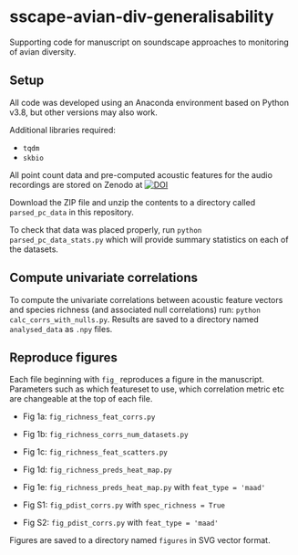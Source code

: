 # sscape-avian-div-generalisability

Supporting code for manuscript on soundscape approaches to monitoring of avian diversity.

## Setup

All code was developed using an Anaconda environment based on Python v3.8, but other versions may also work. 

Additional libraries required:
* ```tqdm```
* ```skbio```

All point count data and pre-computed acoustic features for the audio recordings are stored on Zenodo at [![DOI](https://zenodo.org/badge/DOI/10.5281/zenodo.7410357.svg)](https://doi.org/10.5281/zenodo.7410357)

Download the ZIP file and unzip the contents to a directory called ```parsed_pc_data``` in this repository.

To check that data was placed properly, run ```python parsed_pc_data_stats.py``` which will provide summary statistics on each of the datasets.

## Compute univariate correlations

To compute the univariate correlations between acoustic feature vectors and species richness (and associated null correlations) run: ```python calc_corrs_with_nulls.py```. Results are saved to a directory named ```analysed_data``` as ```.npy``` files.

## Reproduce figures

Each file beginning with ```fig_``` reproduces a figure in the manuscript. Parameters such as which featureset to use, which correlation metric etc are changeable at the top of each file.

* Fig 1a: ```fig_richness_feat_corrs.py```
* Fig 1b: ```fig_richness_corrs_num_datasets.py```
* Fig 1c: ```fig_richness_feat_scatters.py```
* Fig 1d: ```fig_richness_preds_heat_map.py```
* Fig 1e: ```fig_richness_preds_heat_map.py``` with ```feat_type = 'maad'```

* Fig S1: ```fig_pdist_corrs.py``` with ```spec_richness = True```
* Fig S2: ```fig_pdist_corrs.py``` with ```feat_type = 'maad'```

Figures are saved to a directory named ```figures``` in SVG vector format.
